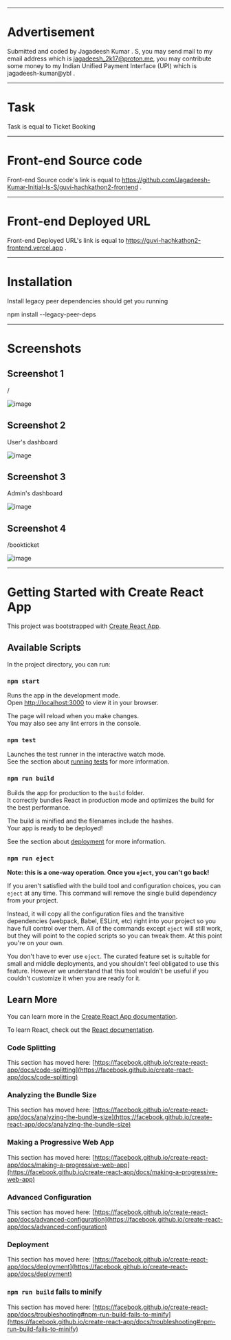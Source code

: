 <hr/>

# Advertisement

Submitted and coded by Jagadeesh Kumar . S, you may send mail to my email address which is jagadeesh_2k17@proton.me, you may contribute some money to my Indian Unified Payment Interface (UPI) which is jagadeesh-kumar@ybl .

<hr/>

# Task

Task is equal to Ticket Booking

<hr/>

# Front-end Source code

Front-end Source code's link is equal to https://github.com/Jagadeesh-Kumar-Initial-Is-S/guvi-hachkathon2-frontend .

<hr/>

# Front-end Deployed URL

Front-end Deployed URL's link is equal to https://guvi-hachkathon2-frontend.vercel.app .

<hr/>

# Installation

Install legacy peer dependencies should get you running

npm install --legacy-peer-deps

<hr/>

# Screenshots

## Screenshot 1

/

![image](https://user-images.githubusercontent.com/115778774/216632696-2bd49d46-816b-4558-902f-8fce98db6653.png)

## Screenshot 2

User's dashboard

![image](https://user-images.githubusercontent.com/115778774/216633775-2cd80666-c6c1-4066-9077-386bb1963c70.png)

## Screenshot 3

Admin's dashboard

![image](https://user-images.githubusercontent.com/115778774/216634159-44fa455f-a013-4bdd-af1f-288d7d46c1e8.png)

## Screenshot 4

/bookticket

![image](https://user-images.githubusercontent.com/115778774/216635375-82cb3273-d1dd-4b8f-831c-1a1d5d616379.png)

<hr/>

# Getting Started with Create React App

This project was bootstrapped with [Create React App](https://github.com/facebook/create-react-app).

## Available Scripts

In the project directory, you can run:

### `npm start`

Runs the app in the development mode.\
Open [http://localhost:3000](http://localhost:3000) to view it in your browser.

The page will reload when you make changes.\
You may also see any lint errors in the console.

### `npm test`

Launches the test runner in the interactive watch mode.\
See the section about [running tests](https://facebook.github.io/create-react-app/docs/running-tests) for more information.

### `npm run build`

Builds the app for production to the `build` folder.\
It correctly bundles React in production mode and optimizes the build for the best performance.

The build is minified and the filenames include the hashes.\
Your app is ready to be deployed!

See the section about [deployment](https://facebook.github.io/create-react-app/docs/deployment) for more information.

### `npm run eject`

**Note: this is a one-way operation. Once you `eject`, you can't go back!**

If you aren't satisfied with the build tool and configuration choices, you can `eject` at any time. This command will remove the single build dependency from your project.

Instead, it will copy all the configuration files and the transitive dependencies (webpack, Babel, ESLint, etc) right into your project so you have full control over them. All of the commands except `eject` will still work, but they will point to the copied scripts so you can tweak them. At this point you're on your own.

You don't have to ever use `eject`. The curated feature set is suitable for small and middle deployments, and you shouldn't feel obligated to use this feature. However we understand that this tool wouldn't be useful if you couldn't customize it when you are ready for it.

## Learn More

You can learn more in the [Create React App documentation](https://facebook.github.io/create-react-app/docs/getting-started).

To learn React, check out the [React documentation](https://reactjs.org/).

### Code Splitting

This section has moved here: [https://facebook.github.io/create-react-app/docs/code-splitting](https://facebook.github.io/create-react-app/docs/code-splitting)

### Analyzing the Bundle Size

This section has moved here: [https://facebook.github.io/create-react-app/docs/analyzing-the-bundle-size](https://facebook.github.io/create-react-app/docs/analyzing-the-bundle-size)

### Making a Progressive Web App

This section has moved here: [https://facebook.github.io/create-react-app/docs/making-a-progressive-web-app](https://facebook.github.io/create-react-app/docs/making-a-progressive-web-app)

### Advanced Configuration

This section has moved here: [https://facebook.github.io/create-react-app/docs/advanced-configuration](https://facebook.github.io/create-react-app/docs/advanced-configuration)

### Deployment

This section has moved here: [https://facebook.github.io/create-react-app/docs/deployment](https://facebook.github.io/create-react-app/docs/deployment)

### `npm run build` fails to minify

This section has moved here: [https://facebook.github.io/create-react-app/docs/troubleshooting#npm-run-build-fails-to-minify](https://facebook.github.io/create-react-app/docs/troubleshooting#npm-run-build-fails-to-minify)
